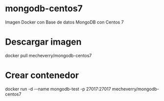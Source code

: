# mongodb-centos7
Imagen Docker con Base de datos MongoDB con Centos 7

# Descargar imagen
docker pull mecheverry/mongodb-centos7

# Crear contenedor
docker run -d --name mongodb-test -p 27017:27017 mecheverry/mongodb-centos7
